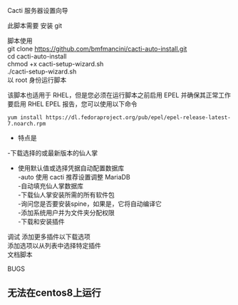 Cacti 服务器设置向导 <br>

此脚本需要 安装 git<br>

脚本使用 <br>
git clone https://github.com/bmfmancini/cacti-auto-install.git <br>
cd cacti-auto-install <br>
chmod +x cacti-setup-wizard.sh <br>
./cacti-setup-wizard.sh <br>
以 root 身份运行脚本


该脚本也适用于 RHEL，但是您必须在运行脚本之前启用 EPEL 并确保其正常工作
要启用 RHEL EPEL 报告，您可以使用以下命令
```
yum install https://dl.fedoraproject.org/pub/epel/epel-release-latest-7.noarch.rpm
```


- 特点是

-下载选择的或最新版本的仙人掌<br>
- 使用默认值或选择凭据自动配置数据库<br>
-auto 使用 cacti 推荐设置调整 MariaDB<br>
-自动填充仙人掌数据库<br>
-下载仙人掌安装所需的所有软件包<br>
-询问您是否要安装spine，如果是，它将自动编译它<br>
-添加系统用户并为文件夹分配权限<br>
-下载和安装插件<br>

调试
添加更多插件以下载选项<br>
添加选项以从列表中选择特定插件<br>
文档脚本


BUGS

##  无法在centos8上运行







